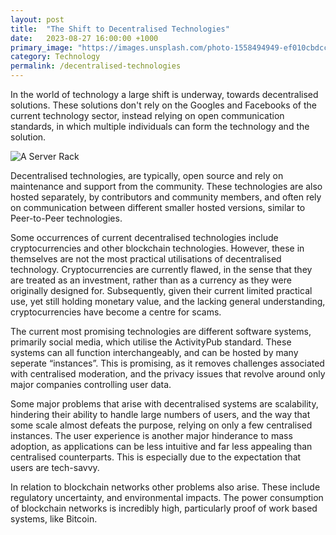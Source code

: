 ```yaml
---
layout: post
title:  "The Shift to Decentralised Technologies"
date:   2023-08-27 16:00:00 +1000
primary_image: "https://images.unsplash.com/photo-1558494949-ef010cbdcc31?ixlib=rb-4.0.3&ixid=M3wxMjA3fDB8MHxwaG90by1wYWdlfHx8fGVufDB8fHx8fA%3D%3D&auto=format&fit=crop&w=3734&q=80"
category: Technology
permalink: /decentralised-technologies
---
```


In the world of technology a large shift is underway, towards decentralised solutions. These solutions don't rely on the Googles and Facebooks of the current technology sector, instead relying on open communication standards, in which multiple individuals can form the technology and the solution.

![A Server Rack](https://images.unsplash.com/photo-1558494949-ef010cbdcc31?ixlib=rb-4.0.3&ixid=M3wxMjA3fDB8MHxwaG90by1wYWdlfHx8fGVufDB8fHx8fA%3D%3D&auto=format&fit=crop&w=3734&q=80)

Decentralised technologies, are typically, open source and rely on maintenance and support from the community. These technologies are also hosted separately, by contributors and community members, and often rely on communication between different smaller hosted versions, similar to Peer-to-Peer technologies.

Some occurrences of current decentralised technologies include cryptocurrencies and other blockchain technologies. However, these in themselves are not the most practical utilisations of decentralised technology. Cryptocurrencies are currently flawed, in the sense that they are treated as an investment, rather than as a currency as they were originally designed for. Subsequently, given their current limited practical use, yet still holding monetary value, and the lacking general understanding, cryptocurrencies have become a centre for scams.

The current most promising technologies are different software systems, primarily social media, which utilise the ActivityPub standard. These systems can all function interchangeably, and can be hosted by many seperate “instances”. This is promising, as it removes challenges associated with centralised moderation, and the privacy issues that revolve around only major companies controlling user data.

Some major problems that arise with decentralised systems are scalability, hindering their ability to handle large numbers of users, and the way that some scale almost defeats the purpose, relying on only a few centralised instances. The user experience is another major hinderance to mass adoption, as applications can be less intuitive and far less appealing than centralised counterparts. This is especially due to the expectation that users are tech-savvy. 

In relation to blockchain networks other problems also arise. These include regulatory uncertainty, and environmental impacts. The power consumption of blockchain networks is incredibly high, particularly proof of work based systems, like Bitcoin.